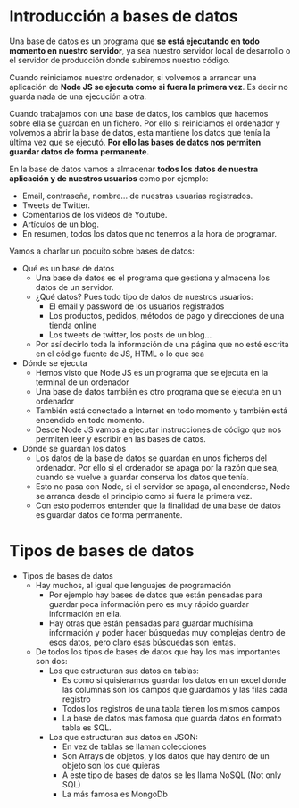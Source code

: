 # Introducción a bases de datos

Una base de datos es un programa que **se está ejecutando en todo momento en nuestro servidor**, ya sea nuestro servidor local de desarrollo o el servidor de producción donde subiremos nuestro código.

Cuando reiniciamos nuestro ordenador, si volvemos a arrancar una aplicación de **Node JS se ejecuta como si fuera la primera vez**. Es decir no guarda nada de una ejecución a otra.

Cuando trabajamos con una base de datos, los cambios que hacemos sobre ella se guardan en un fichero. Por ello si reiniciamos el ordenador y volvemos a abrir la base de datos, esta mantiene los datos que tenía la última vez que se ejecutó. **Por ello las bases de datos nos permiten guardar datos de forma permanente.**

En la base de datos vamos a almacenar **todos los datos de nuestra aplicación y de nuestros usuarios** como por ejemplo:

- Email, contraseña, nombre... de nuestras usuarias registrados.
- Tweets de Twitter.
- Comentarios de los vídeos de Youtube.
- Artículos de un blog.
- En resumen, todos los datos que no tenemos a la hora de programar.

Vamos a charlar un poquito sobre bases de datos:

- Qué es un base de datos
   - Una base de datos es el programa que gestiona y almacena los datos de un servidor.
   - ¿Qué datos? Pues todo tipo de datos de nuestros usuarios:
      - El email y password de los usuarios registrados
      - Los productos, pedidos, métodos de pago y direcciones de una tienda online
      - Los tweets de twitter, los posts de un blog...
   - Por así decirlo toda la información de una página que no esté escrita en el código fuente de JS, HTML o lo que sea
- Dónde se ejecuta
   - Hemos visto que Node JS es un programa que se ejecuta en la terminal de un ordenador
   - Una base de datos también es otro programa que se ejecuta en un ordenador
   - También está conectado a Internet en todo momento y también está encendido en todo momento.
   - Desde Node JS vamos a ejecutar instrucciones de código que nos permiten leer y escribir en las bases de datos.
- Dónde se guardan los datos
   - Los datos de la base de datos se guardan en unos ficheros del ordenador. Por ello si el ordenador se apaga por la razón que sea, cuando se vuelve a guardar conserva los datos que tenía.
   - Esto no pasa con Node, si el servidor se apaga, al encenderse, Node se arranca desde el principio como si fuera la primera vez.
   - Con esto podemos entender que la finalidad de una base de datos es guardar datos de forma permanente.

# Tipos de bases de datos

- Tipos de bases de datos
  - Hay muchos, al igual que lenguajes de programación
     - Por ejemplo hay bases de datos que están pensadas para guardar poca información pero es muy rápido guardar información en ella.
     - Hay otras que están pensadas para guardar muchísima información y poder hacer búsquedas muy complejas dentro de esos datos, pero claro esas búsquedas son lentas.
  - De todos los tipos de bases de datos que hay los más importantes son dos:
     - Los que estructuran sus datos en tablas:
        - Es como si quisieramos guardar los datos en un excel donde las columnas son los campos que guardamos y las filas cada registro
        - Todos los registros de una tabla tienen los mismos campos
        - La base de datos más famosa que guarda datos en formato tabla es SQL.
     - Los que estructuran sus datos en JSON:
        - En vez de tablas se llaman colecciones
        - Son Arrays de objetos, y los datos que hay dentro de un objeto son los que quieras
        - A este tipo de bases de datos se les llama NoSQL (Not only SQL)
        - La más famosa es MongoDb